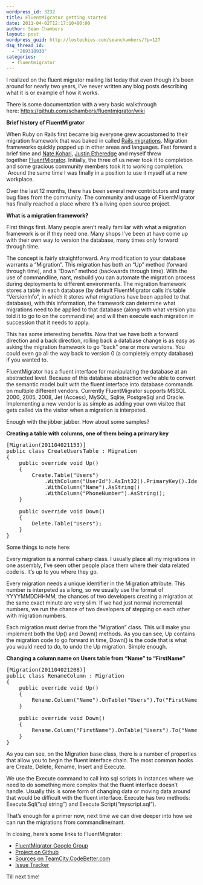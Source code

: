 ```yaml
---
wordpress_id: 3232
title: FluentMigrator getting started
date: 2011-04-02T12:17:10+00:00
author: Sean Chambers
layout: post
wordpress_guid: http://lostechies.com/seanchambers/?p=127
dsq_thread_id:
  - "269318930"
categories:
  - fluentmigrator
---
```

I realized on the fluent migrator mailing list today that even though it&#8217;s been around for nearly two years, I&#8217;ve never written any blog posts describing what it is or example of how it works.

There is some documentation with a very basic walkthrough here: <https://github.com/schambers/fluentmigrator/wiki>

**Brief history of FluentMigrator**

When Ruby on Rails first became big everyone grew accustomed to their migration framework that was baked in called [Rails migrations](http://guides.rubyonrails.org/migrations.html). Migration frameworks quickly popped up in other areas and languages. Fast forward a brief time and [Nate Kohari](http://kohari.org/), [Justin Etheredge](http://www.codethinked.com/) and myself threw together [FluentMigrator](https://github.com/schambers/fluentmigrator). Initially, the three of us never took it to completion and some gracious community members took it to working completion.  Around the same time I was finally in a position to use it myself at a new workplace.

Over the last 12 months, there has been several new contributors and many bug fixes from the community. The community and usage of FluentMigrator has finally reached a place where it&#8217;s a living open source project.

**What is a migration framework?**

First things first. Many people aren&#8217;t really familiar with what a migration framework is or if they need one. Many shops I&#8217;ve been at have come up with their own way to version the database, many times only forward through time.

The concept is fairly straightforward. Any modification to your database warrants a &#8220;Migration&#8221;. This migration has both an &#8220;Up&#8221; method (forward through time), and a &#8220;Down&#8221; method (backwards through time). With the use of commandline, nant, msbuild you can automate the migration process during deployments to different environments. The migration framework stores a table in each database (by default FluentMigrator calls it&#8217;s table &#8220;VersionInfo&#8221;, in which it stores what migrations have been applied to that database), with this information, the framework can determine what migrations need to be applied to that database (along with what version you told it to go to on the commandline) and will then execute each migration in succession that it needs to apply.

This has some interesting benefits. Now that we have both a forward direction and a back direction, rolling back a database change is as easy as asking the migration framework to go &#8220;back&#8221; one or more versions. You could even go all the way back to version 0 (a completely empty database) if you wanted to.

FluentMigrator has a fluent interface for manipulating the database at an abstracted level. Because of this database abstraction we&#8217;re able to convert the semantic model built with the fluent interface into database commands on multiple different vendors. Currently FluentMigrator supports MSSQL 2000, 2005, 2008, Jet (Access), MySQL, Sqlite, PostgreSql and Oracle. Implementing a new vendor is as simple as adding your own visitee that gets called via the visitor when a migration is interpeted.

Enough with the jibber jabber. How about some samples?

**Creating a table with columns, one of them being a primary key**

<pre>[Migration(201104021153)]
public class CreateUsersTable : Migration
{
	public override void Up()
	{
		Create.Table("Users")
			.WithColumn("UserId").AsInt32().PrimaryKey().Identity()
			.WithColumn("Name").AsString()
			.WithColumn("PhoneNumber").AsString();
	}

	public override void Down()
	{
		Delete.Table("Users");
	}
}</pre>

Some things to note here:

Every migration is a normal csharp class. I usually place all my migrations in one assembly, I&#8217;ve seen other people place them where their data related code is. It&#8217;s up to you where they go.

Every migration needs a unique identifier in the Migration attribute. This number is interpeted as a long, so we usually use the format of YYYYMMDDHHMM, the chances of two developers creating a migration at the same exact minute are very slim. If we had just normal incremental numbers, we run the chance of two developers of stepping on each other with migration numbers.

Each migration must derive from the &#8220;Migration&#8221; class. This will make you implement both the Up() and Down() methods. As you can see, Up contains the migration code to go forward in time, Down() is the code that is what you would need to do, to undo the Up migration. Simple enough.

**Changing a column name on Users table from &#8220;Name&#8221; to &#8220;FirstName&#8221;**

<pre>[Migration(201104021208)]
public class RenameColumn : Migration
{
	public override void Up()
	{
		Rename.Column("Name").OnTable("Users").To("FirstName");
	}

	public override void Down()
	{
		Rename.Column("FirstName").OnTable("Users").To("Name");
	}
}</pre>

As you can see, on the Migration base class, there is a number of properties that allow you to begin the fluent interface chain. The most common hooks are Create, Delete, Rename, Insert and Execute.

We use the Execute command to call into sql scripts in instances where we need to do something more complex that the fluent interface doesn&#8217;t handle. Usually this is some form of changing data or moving data around that would be difficult with the fluent interface. Execute has two methods: Execute.Sql(&#8220;sql string&#8221;) and Execute.Script(&#8220;myscript.sql&#8221;).

That&#8217;s enough for a primer now, next time we can dive deeper into how we can run the migrations from commandline/nant.

In closing, here&#8217;s some links to FluentMigrator:

  * [FluentMigrator Google Group](http://groups.google.com/group/fluentmigrator-google-group?pli=1)
  * [Project on Github](https://github.com/schambers/fluentmigrator)
  * [Sources on TeamCity.CodeBetter.com](http://teamcity.codebetter.com/viewType.html?buildTypeId=bt82&tab=buildTypeStatusDiv)
  * [Issue Tracker](https://github.com/schambers/fluentmigrator/issues)

Till next time!